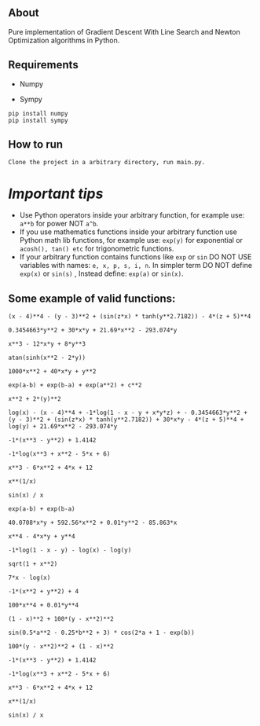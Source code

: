 About 
--------
Pure implementation of Gradient Descent With Line Search and Newton Optimization algorithms in Python.


Requirements
------------
* Numpy

* Sympy

```
pip install numpy
pip install sympy
```

How to run
-------
```
Clone the project in a arbitrary directory, run main.py.
```


*Important tips*
=============
* Use Python operators inside your arbitrary function, for example use: `a**b` for power NOT `a^b`.
* If you use mathematics functions inside your arbitrary function use Python math lib functions, for example use: `exp(y)` for exponential or `acosh(), tan() etc` for trigonometric functions.
* If your arbitrary function contains functions like `exp` or `sin` DO NOT USE variables with names: `e, x, p, s, i, n`. In simpler term DO NOT define `exp(x)` or `sin(s)` , Instead define: `exp(a)` or `sin(x)`.

Some example of valid functions:
-------
```
(x - 4)**4 - (y - 3)**2 + (sin(z*x) * tanh(y**2.7182)) - 4*(z + 5)**4

0.3454663*y**2 + 30*x*y + 21.69*x**2 - 293.074*y

x**3 - 12*x*y + 8*y**3

atan(sinh(x**2 - 2*y))

1000*x**2 + 40*x*y + y**2

exp(a-b) + exp(b-a) + exp(a**2) + c**2

x**2 + 2*(y)**2

log(x) - (x - 4)**4 + -1*log(1 - x - y + x*y*z) + - 0.3454663*y**2 + (y - 3)**2 + (sin(z*x) * tanh(y**2.7182)) + 30*x*y - 4*(z + 5)**4 + log(y) + 21.69*x**2 - 293.074*y

-1*(x**3 - y**2) + 1.4142

-1*log(x**3 + x**2 - 5*x + 6)

x**3 - 6*x**2 + 4*x + 12

x**(1/x)

sin(x) / x

exp(a-b) + exp(b-a)

40.0708*x*y + 592.56*x**2 + 0.01*y**2 - 85.863*x

x**4 - 4*x*y + y**4

-1*log(1 - x - y) - log(x) - log(y)

sqrt(1 + x**2)

7*x - log(x)

-1*(x**2 + y**2) + 4

100*x**4 + 0.01*y**4

(1 - x)**2 + 100*(y - x**2)**2

sin(0.5*a**2 - 0.25*b**2 + 3) * cos(2*a + 1 - exp(b))

100*(y - x**2)**2 + (1 - x)**2

-1*(x**3 - y**2) + 1.4142

-1*log(x**3 + x**2 - 5*x + 6)

x**3 - 6*x**2 + 4*x + 12

x**(1/x)

sin(x) / x
```
